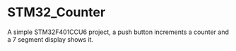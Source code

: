 # STM32_Counter
A simple STM32F401CCU6 project, a push button increments a counter and a 7 segment display shows it.
